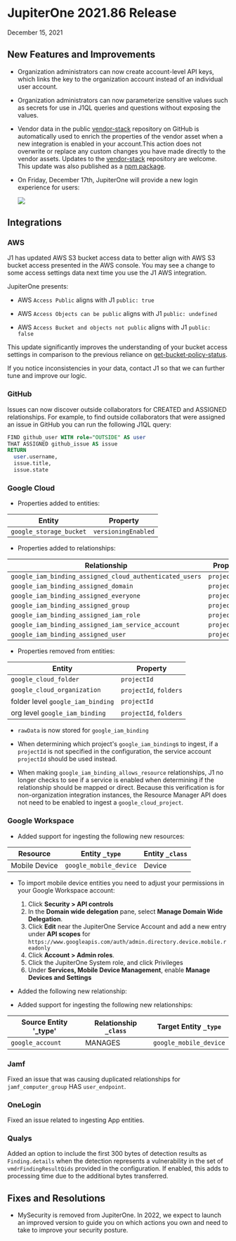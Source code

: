 
# JupiterOne 2021.86 Release

December 15, 2021

## New Features and Improvements

- Organization administrators can now create account-level API keys, which links the key to the organization account instead of an individual user account.
  
- Organization administrators can now parameterize sensitive values such as secrets for use in J1QL queries and questions without exposing the values.

- Vendor data in the public [vendor-stack](https://github.com/JupiterOne/vendor-stack) repository on GitHub is automatically used to enrich the 
  properties of the vendor asset when a new integration is enabled in your account.This action does not overwrite or replace any custom changes you 
  have made directly to the vendor assets. Updates to the [vendor-stack](https://github.com/JupiterOne/vendor-stack) repository are welcome. 
  This update was also published as a [npm package](https://www.npmjs.com/package/@jupiterone/vendor-stack). 
  
- On Friday, December 17th, JupiterOne will provide a new login experience for users:

  ![](../assets/new_login_ui2.png) 
  

## Integrations

### AWS

J1 has updated AWS S3 bucket access data to better align with AWS S3 bucket access presented in the AWS console. You may see a change to some access settings data next time you use the J1 AWS integration. 

JupiterOne presents:
 
- AWS `Access Public` aligns with J1 `public: true`

- AWS `Access Objects can be public` aligns with J1 `public: undefined`

- AWS `Access Bucket and objects not public` aligns with J1 `public: false`

This update significantly improves the understanding of your bucket access settings in comparison to the previous reliance on [get-bucket-policy-status](https://docs.aws.amazon.com/cli/latest/reference/s3api/get-bucket-policy-status.html). 

If you notice inconsistencies in your data, contact J1 so that we can further tune and improve our logic.

### GitHub

Issues can now discover outside collaborators for CREATED and ASSIGNED relationships.  For example, to find outside collaborators that were assigned an issue in GitHub you can run the following J1QL query:

``` SQL
FIND github_user WITH role="OUTSIDE" AS user
THAT ASSIGNED github_issue AS issue
RETURN 
  user.username,
  issue.title,
  issue.state
```

### Google Cloud

- Properties added to entities:

| Entity                  | Property          |
| ----------------------- | ------------------- |
| `google_storage_bucket` | `versioningEnabled` |

- Properties added to relationships:

| Relationship                                            | Property    |
| ------------------------------------------------------- | ------------- |
| `google_iam_binding_assigned_cloud_authenticated_users` | `projectName` |
| `google_iam_binding_assigned_domain`                    | `projectName` |
| `google_iam_binding_assigned_everyone`                  | `projectName` |
| `google_iam_binding_assigned_group`                     | `projectName` |
| `google_iam_binding_assigned_iam_role`                  | `projectName` |
| `google_iam_binding_assigned_iam_service_account`       | `projectName` |
| `google_iam_binding_assigned_user`                      | `projectName` |

- Properties removed from entities:

| Entity                            | Property             |
| --------------------------------- | ---------------------- |
| `google_cloud_folder`             | `projectId`            |
| `google_cloud_organization`       | `projectId`, `folders` |
| folder level `google_iam_binding` | `projectId`            |
| org level `google_iam_binding`    | `projectId`, `folders` |

- `rawData` is now stored for `google_iam_binding`

- When determining which project's `google_iam_binding`s to ingest, if a `projectId` is not specified in the configuration, the service account 
  `projectId` should be used instead.

- When making `google_iam_binding_allows_resource` relationships, J1 no longer checks to see if a service is enabled when determining if the 
  relationship should be mapped or direct. Because this verification is for non-organization integration instances, the Resource Manager API 
  does not need to be enabled to ingest a `google_cloud_project`.

### Google Workspace

- Added support for ingesting the following new resources:

| Resource        | Entity `_type`         | Entity `_class` |
| --------------- | ---------------------- | ----------------|
| Mobile Device   | `google_mobile_device` | Device          |

- To import mobile device entities you need to adjust your permissions in your Google Workspace account:

  1. Click **Security > API controls**
  2. In the **Domain wide delegation** pane, select **Manage Domain Wide Delegation**.
  3. Click **Edit** near the JupiterOne Service Account and add a new entry under **API scopes** for `https://www.googleapis.com/auth/admin.directory.device.mobile.readonly`
  4. Click **Account > Admin roles**.
  5. Click the JupiterOne System role, and click Privileges
  6. Under **Services, Mobile Device Management**, enable **Manage Devices and Settings**

- Added the following new relationship:

- Added support for ingesting the following new relationships:

| Source Entity '_type'  | Relationship `_class` | Target Entity `_type`  |
| ---------------------- | --------------------- | ---------------------- |
| `google_account`       | MANAGES               | `google_mobile_device` |

### Jamf

Fixed an issue that was causing duplicated relationships for `jamf_computer_group` HAS `user_endpoint`.

### OneLogin

Fixed an issue related to ingesting App entities.

### Qualys

Added an option to include the first 300 bytes of detection results as `Finding.details` when the detection represents a vulnerability in the 
set of `vmdrFindingResultQids` provided in the configuration. If enabled, this adds to processing time due to the additional bytes transferred.

## Fixes and Resolutions

- MySecurity is removed from JupiterOne. In 2022, we expect to launch an improved version to guide you on 
  which actions you own and need to take to improve your security posture.

